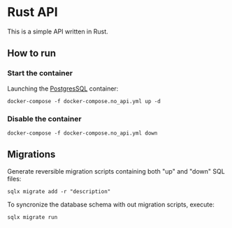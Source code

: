 # Rust API

This is a simple API written in Rust.

## How to run

### Start the container

Launching the [PostgresSQL](https://www.postgresql.org/) container:

`docker-compose -f docker-compose.no_api.yml up -d`

### Disable the container

`docker-compose -f docker-compose.no_api.yml down`

## Migrations

Generate reversible migration scripts containing both "up" and "down" SQL files:

`sqlx migrate add -r "description"`

To syncronize the database schema with out migration scripts, execute:

`sqlx migrate run`
